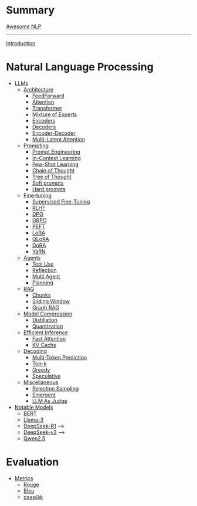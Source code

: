 <!-- markdownlint-disable-file MD025 MD042 MD013 -->

# Summary

[Awesome NLP]() <!-- (awesome_list.md) -->

---

[Introduction](README.md)

# Natural Language Processing

- [LLMs]() <!-- (llms/README.md) -->
  - [Architecture]() <!-- (llms/architecture/README.md) -->
    - [FeedForward]() <!-- (llms/architecture/feedforward.md) -->
    - [Attention]() <!-- (llms/architecture/attention.md) -->
    - [Transformer]() <!-- (llms/architecture/transformer.md) -->
    - [Mixture of Experts]() <!-- (llms/architecture/moe.md) -->
    - [Encoders]() <!-- (llms/architecture/encoders.md) -->
    - [Decoders]() <!-- (llms/architecture/decoders.md) -->
    - [Encoder-Decoder]() <!-- (llms/architecture/encoder_decoder.md) -->
    - [Multi-Latent Attention]() <!-- (llms/architecture/mla.md) -->
  - [Prompting]() <!-- (llms/prompting/README.md) -->
    - [Prompt Engineering]() <!-- (llms/prompting/prompt_engineering.md) -->
    - [In-Context Learning]() <!-- (llms/prompting/icl.md) -->
    - [Few-Shot Learning]() <!-- (llms/prompting/few_shot.md) -->
    - [Chain of Thought](llms/prompting/cot.md)
    - [Tree of Thought]() <!-- (llms/prompting/tot.md) -->
    - [Soft prompts]() <!-- (llms/prompting/soft.md) -->
    - [Hard prompts]() <!-- (llms/prompting/hard.md) -->
  - [Fine-tuning]() <!-- (llms/fine_tuning/README.md) -->
    - [Supervised Fine-Tuning]() <!-- (llms/fine_tuning/sft.md) -->
    - [RLHF](llms/fine_tuning/rlhf.md)
    - [DPO]() <!-- (llms/fine_tuning/dpo.md) -->
    - [GRPO]() <!-- (llms/fine_tuning/grpo.md) -->
    - [PEFT]() <!-- (llms/fine_tuning/peft.md) -->
    - [LoRA](llms/fine_tuning/lora.md)
    - [QLoRA]() <!-- (llms/fine_tuning/qlora.md) -->
    - [DoRA]() <!-- (llms/fine_tuning/dora.md) -->
    - [YaRN]() <!-- (llms/fine_tuning/yarn.md) -->
  - [Agents](llms/agents/README.md)
    - [Tool Use]() <!-- (llms/agents/tool_use.md) -->
    - [Reflection]() <!-- (llms/agents/reflection.md) -->
    - [Multi Agent]() <!-- (llms/agents/multi_agents.md) -->
    - [Planning]() <!-- (llms/agents/planning.md) -->
  - [RAG](llms/rag/README.md)
    - [Chunks]() <!-- (llms/rag/chunks.md) -->
    - [Sliding Window]() <!-- (llms/rag/sliding_window.md) -->
    - [Graph RAG]() <!-- (llms/rag/graph.md) -->
  - [Model Compression]() <!-- (llms/compression/README.md) -->
    - [Distillation]() <!-- (llms/compression/distillation.md) -->
    - [Quantization](llms/compression/quantization.md)
  - [Efficient Inference]() <!-- (llms/efficient_inference/README.md) -->
    - [Fast Attention]() <!-- (llms/efficient_inference/fast_attention.md) -->
    - [KV Cache](llms/efficient_inference/kv_cache.md)
  - [Decoding]() <!-- (llms/decoding/README.md) -->
    - [Multi-Token Prediction]() <!-- (llms/decoding/multi_token_prediction.md) -->
    - [Top-k]() <!-- (llms/decoding/top_k.md) -->
    - [Greedy]() <!-- (llms/decoding/greedy.md) -->
    - [Speculative]() <!-- (llms/decoding/speculative.md) -->
  - [Miscellaneous]() <!-- (llms/misc/README.md) -->
    - [Rejection Sampling]() <!-- (llms/misc/rejection_sampling.md) -->
    - [Emergent]() <!-- (llms/misc/emergent.md) -->
    - [LLM As Judge]() <!-- (llms/misc/llm_as_judge.md) -->
- [Notable Models](models/README.md)
  - [BERT]() <!-- (models/bert.md) -->
  - [Llama-3]() <!-- (models/llama_3.md) -->
  - [DeepSeek-R1](models/deepseek_r1.md) -->
  - [DeepSeek-v3](models/deepseek_v3.md) -->
  - [Qwen2.5]() <!-- (models/qwen2pt5.md) -->

# Evaluation

- [Metrics]() <!-- (evaluation/README.md) -->
  - [Rouge]() <!-- (evaluation/rouge.md) -->
  - [Bleu]() <!-- (evaluation/bleu.md) -->
  - [pass@k]() <!-- (evaluation/pass_k.md) -->
